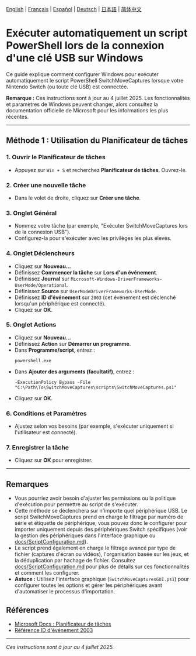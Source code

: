 
[English](../en/AutoRunOnUSB.md) | [Français](../fr/AutoRunOnUSB.md) | [Español](../es/AutoRunOnUSB.md) | [Deutsch](../de/AutoRunOnUSB.md) | [日本語](../ja/AutoRunOnUSB.md) | [简体中文](../zh/AutoRunOnUSB.md)

# Exécuter automatiquement un script PowerShell lors de la connexion d'une clé USB sur Windows

Ce guide explique comment configurer Windows pour exécuter automatiquement le script PowerShell SwitchMoveCaptures lorsque votre Nintendo Switch (ou toute clé USB) est connectée.

**Remarque :** Ces instructions sont à jour au 4 juillet 2025. Les fonctionnalités et paramètres de Windows peuvent changer, alors consultez la documentation officielle de Microsoft pour les informations les plus récentes.

---

## Méthode 1 : Utilisation du Planificateur de tâches

### 1. Ouvrir le Planificateur de tâches
- Appuyez sur `Win + S` et recherchez **Planificateur de tâches**. Ouvrez-le.

### 2. Créer une nouvelle tâche
- Dans le volet de droite, cliquez sur **Créer une tâche**.

### 3. Onglet Général
- Nommez votre tâche (par exemple, "Exécuter SwitchMoveCaptures lors de la connexion USB").
- Configurez-la pour s'exécuter avec les privilèges les plus élevés.

### 4. Onglet Déclencheurs
- Cliquez sur **Nouveau...**
- Définissez **Commencer la tâche** sur **Lors d'un événement**.
- Définissez **Journal** sur `Microsoft-Windows-DriverFrameworks-UserMode/Operational`.
- Définissez **Source** sur `UserModeDriverFrameworks-UserMode`.
- Définissez **ID d'événement** sur `2003` (cet événement est déclenché lorsqu'un périphérique est connecté).
- Cliquez sur **OK**.

### 5. Onglet Actions
- Cliquez sur **Nouveau...**
- Définissez **Action** sur **Démarrer un programme**.
- Dans **Programme/script**, entrez :
  ```
  powershell.exe
  ```
- Dans **Ajouter des arguments (facultatif)**, entrez :
  ```
  -ExecutionPolicy Bypass -File "C:\Path\To\SwitchMoveCaptures\scripts\SwitchMoveCaptures.ps1"
  ```
- Cliquez sur **OK**.

### 6. Conditions et Paramètres
- Ajustez selon vos besoins (par exemple, s'exécuter uniquement si l'utilisateur est connecté).

### 7. Enregistrer la tâche
- Cliquez sur **OK** pour enregistrer.

---

## Remarques
- Vous pourriez avoir besoin d'ajuster les permissions ou la politique d'exécution pour permettre au script de s'exécuter.
- Cette méthode se déclenchera sur n'importe quel périphérique USB. Le script SwitchMoveCaptures prend en charge le filtrage par numéro de série et étiquette de périphérique, vous pouvez donc le configurer pour importer uniquement depuis des périphériques Switch spécifiques (voir la gestion des périphériques dans l'interface graphique ou [docs/ScriptConfiguration.md](ScriptConfiguration.md)).
- Le script prend également en charge le filtrage avancé par type de fichier (captures d'écran ou vidéos), l'organisation basée sur les jeux, et la déduplication par hachage de fichier. Consultez [docs/ScriptConfiguration.md](ScriptConfiguration.md) pour plus de détails sur ces fonctionnalités et comment les configurer.
- **Astuce :** Utilisez l'interface graphique (`SwitchMoveCapturesGUI.ps1`) pour configurer toutes les options et gérer les périphériques avant d'automatiser le processus d'importation.

## Références
- [Microsoft Docs : Planificateur de tâches](https://learn.microsoft.com/en-us/windows/win32/taskschd/task-scheduler-start-page)
- [Référence ID d'événement 2003](https://learn.microsoft.com/en-us/windows/win32/taskschd/task-triggers)

---

*Ces instructions sont à jour au 4 juillet 2025.*